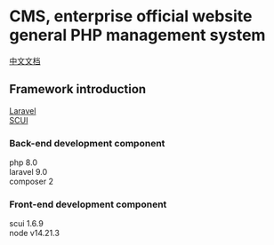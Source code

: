 # CMS, enterprise official website general PHP management system

[中文文档](./README.md)


## Framework introduction
[Laravel](https://github.com/laravel/laravel)   
[SCUI](https://gitee.com/lolicode/scui)


### Back-end development component
php 8.0     
laravel 9.0     
composer 2

### Front-end development component
scui 1.6.9      
node v14.21.3       
